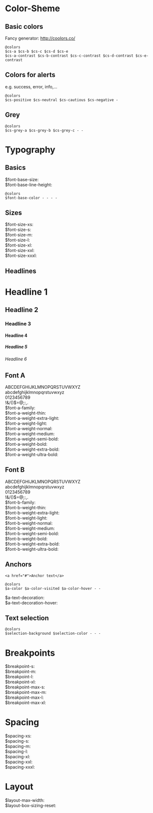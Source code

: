 Color-Sheme
===========

## Basic colors
Fancy generator: http://coolors.co/

```
@colors
$cs-a $cs-b $cs-c $cs-d $cs-e
$cs-a-contrast $cs-b-contrast $cs-c-contrast $cs-d-contrast $cs-e-contrast
```

## Colors for alerts
e.g. success, error, info,...

```
@colors
$cs-positive $cs-neutral $cs-cautious $cs-negative -
```

## Grey

```
@colors
$cs-grey-a $cs-grey-b $cs-grey-c - -
```

Typography
==========

## Basics

<div class="livingstyleguide--example">
  <div class="$font-base-size">$font-base-size: </div>
  <div class="$font-base-line-height">$font-base-line-height: </div>
</div>

```
@colors
$font-base-color - - - -
```

## Sizes

<div class="livingstyleguide--example">
  <div class="$font-size-xs">$font-size-xs:&nbsp;</div>
  <div class="$font-size-s">$font-size-s:&nbsp;</div>
  <div class="$font-size-m">$font-size-m:&nbsp;</div>
  <div class="$font-size-l">$font-size-l:&nbsp;</div>
  <div class="$font-size-xl">$font-size-xl:&nbsp;</div>
  <div class="$font-size-xxl">$font-size-xxl:&nbsp;</div>
  <div class="$font-size-xxxl">$font-size-xxxl:&nbsp;</div>
</div>

## Headlines

<div class="livingstyleguide--example">
  <h1>Headline 1</h1>
  <h2>Headline 2</h2>
  <h3>Headline 3</h3>
  <h4>Headline 4</h4>
  <h5>Headline 5</h5>
  <h6>Headline 6</h6>
</div>

## Font A

<strong class="livingstyleguide--paragraph $font-a-family"></strong>

<div class="livingstyleguide--example font-a">
ABCDEFGHIJKLMNOPQRSTUVWXYZ<br />
abcdefghijklmnopqrstuvwxyz<br />
0123456789<br />
!&/()$=@;:,.
</div>

<div class="livingstyleguide--example">
  <div class="$font-a-family">$font-a-family:&nbsp;</div>
  <div class="$font-a-weight-thin">$font-a-weight-thin:&nbsp;</div>
  <div class="$font-a-weight-extra-light">$font-a-weight-extra-light:&nbsp;</div>
  <div class="$font-a-weight-light">$font-a-weight-light:&nbsp;</div>
  <div class="$font-a-weight-normal">$font-a-weight-normal:&nbsp;</div>
  <div class="$font-a-weight-medium">$font-a-weight-medium:&nbsp;</div>
  <div class="$font-a-weight-semi-bold">$font-a-weight-semi-bold:&nbsp;</div>
  <div class="$font-a-weight-bold">$font-a-weight-bold:&nbsp;</div>
  <div class="$font-a-weight-extra-bold">$font-a-weight-extra-bold:&nbsp;</div>
  <div class="$font-a-weight-ultra-bold">$font-a-weight-ultra-bold:&nbsp;</div>
</div>

## Font B

<strong class="livingstyleguide--paragraph $font-b-family"></strong>

<div class="livingstyleguide--example font-b">
ABCDEFGHIJKLMNOPQRSTUVWXYZ<br />
abcdefghijklmnopqrstuvwxyz<br />
0123456789<br />
!&/()$=@;:,.
</div>

<div class="livingstyleguide--example">
  <div class="$font-b-family">$font-b-family:&nbsp;</div>
  <div class="$font-b-weight-thin">$font-b-weight-thin:&nbsp;</div>
  <div class="$font-b-weight-extra-light">$font-b-weight-extra-light:&nbsp;</div>
  <div class="$font-b-weight-light">$font-b-weight-light:&nbsp;</div>
  <div class="$font-b-weight-normal">$font-b-weight-normal:&nbsp;</div>
  <div class="$font-b-weight-medium">$font-b-weight-medium:&nbsp;</div>
  <div class="$font-b-weight-semi-bold">$font-b-weight-semi-bold:&nbsp;</div>
  <div class="$font-b-weight-bold">$font-b-weight-bold:&nbsp;</div>
  <div class="$font-b-weight-extra-bold">$font-b-weight-extra-bold:&nbsp;</div>
  <div class="$font-b-weight-ultra-bold">$font-b-weight-ultra-bold:&nbsp;</div>
</div>

## Anchors

```
<a href="#">Anchor text</a>
```

```
@colors
$a-color $a-color-visited $a-color-hover - -
```

<div class="livingstyleguide--example">
  <div class="$a-text-decoration">$a-text-decoration:&nbsp;</div>
  <div class="$a-text-decoration-hover">$a-text-decoration-hover:&nbsp;</div>
</div>

## Text selection

```
@colors
$selection-background $selection-color - - -
```

Breakpoints
===========

<div class="livingstyleguide--example">
  <div class="$breakpoint-s">$breakpoint-s:&nbsp;</div>
  <div class="$breakpoint-m">$breakpoint-m:&nbsp;</div>
  <div class="$breakpoint-l">$breakpoint-l:&nbsp;</div>
  <div class="$breakpoint-xl">$breakpoint-xl:&nbsp;</div>
</div>

<div class="livingstyleguide--example">
  <div class="$breakpoint-max-s">$breakpoint-max-s:&nbsp;</div>
  <div class="$breakpoint-max-m">$breakpoint-max-m:&nbsp;</div>
  <div class="$breakpoint-max-l">$breakpoint-max-l:&nbsp;</div>
  <div class="$breakpoint-max-xl">$breakpoint-max-xl:&nbsp;</div>
</div>

Spacing
=======

<div class="livingstyleguide--example">
  <div class="$spacing-xs">$spacing-xs:&nbsp;</div>
  <div class="$spacing-s">$spacing-s:&nbsp;</div>
  <div class="$spacing-m">$spacing-m:&nbsp;</div>
  <div class="$spacing-l">$spacing-l:&nbsp;</div>
  <div class="$spacing-xl">$spacing-xl:&nbsp;</div>
  <div class="$spacing-xxl">$spacing-xxl:&nbsp;</div>
  <div class="$spacing-xxxl">$spacing-xxxl:&nbsp;</div>
</div>

Layout
======

<div class="livingstyleguide--example">
  <div class="$layout-max-width">$layout-max-width:&nbsp;</div>
  <div class="$layout-box-sizing-reset">$layout-box-sizing-reset:&nbsp;</div>
</div>

